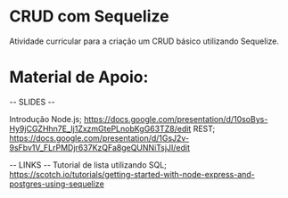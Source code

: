 # CRUD com Sequelize
Atividade curricular para a criação um CRUD básico utilizando Sequelize.

# Material de Apoio:
-- SLIDES --

Introdução Node.js;
https://docs.google.com/presentation/d/10soBys-Hy9jCGZHhn7E_Ij1ZxzmGtePLnobKgG63TZ8/edit
REST;
https://docs.google.com/presentation/d/1GsJ2v-9sFbv1V_FLrPMDjr637KzQFa8geQUNNiTsjJI/edit

-- LINKS --
Tutorial de lista utilizando SQL;
https://scotch.io/tutorials/getting-started-with-node-express-and-postgres-using-sequelize

